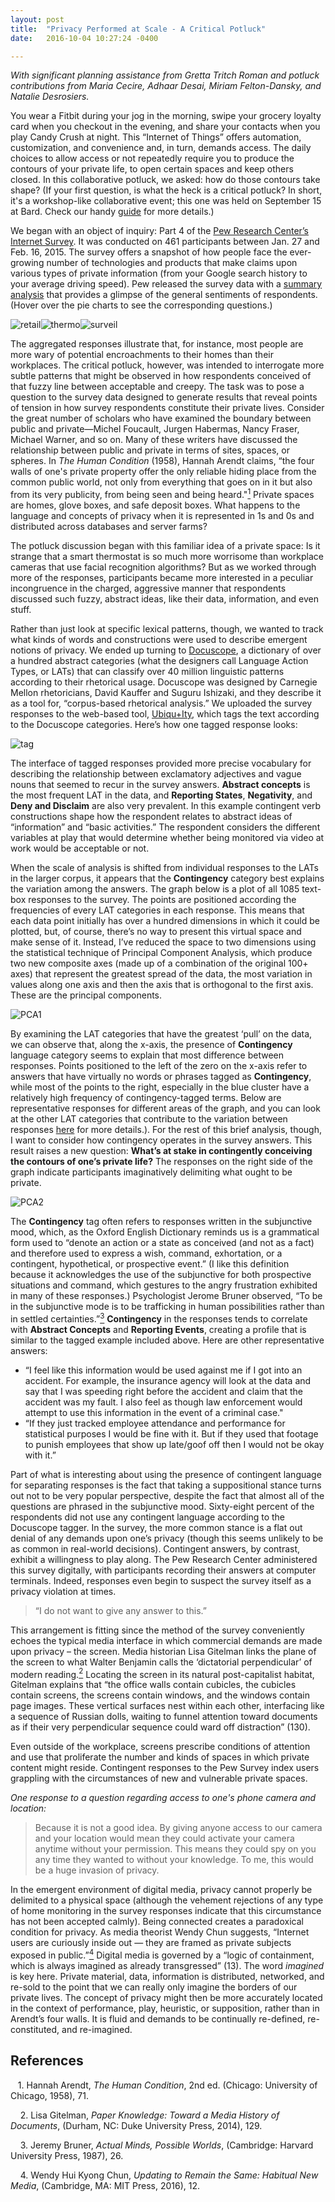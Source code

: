 ```yaml
---
layout: post
title:  "Privacy Performed at Scale - A Critical Potluck"
date:   2016-10-04 10:27:24 -0400

---
```

*With significant planning assistance from Gretta Tritch Roman and potluck contributions from Maria Cecire, Adhaar Desai, Miriam Felton-Dansky, and Natalie Desrosiers.*

You wear a Fitbit during your jog in the morning, swipe your grocery loyalty card when you checkout in the evening, and share your contacts when you play Candy Crush at night. This “Internet of Things” offers automation, customization, and convenience and, in turn, demands access. The daily choices to allow access or not repeatedly require you to produce the contours of your private life, to open certain spaces and keep others closed. In this collaborative potluck, we asked: how do those contours take shape? (If your first question, is what the heck is a critical potluck? In short, it's a workshop-like collaborative event; this one was held on September 15 at Bard. Check our handy [guide]({{site.baseurl}}/criticalPotluck.html) for more details.) 

We began with an object of inquiry: Part 4 of the [Pew Research Center’s Internet Survey](http://www.pewinternet.org/datasets/jan-27-feb-16-2015-privacy-panel-4/). It was conducted on 461 participants between Jan. 27 and Feb. 16, 2015. The survey offers a snapshot of how people face the ever-growing number of technologies and products that make claims upon various types of private information (from your Google search history to your average driving speed). Pew released the survey data with a [summary analysis](http://www.pewinternet.org/2016/01/14/privacy-and-information-sharing/) that provides a glimpse of the general sentiments of respondents. (Hover over the pie charts to see the corresponding questions.)

![retail]({{site.baseurl}}/assets/retLoyPie.png "A grocery store has offered you a free loyalty card that will save you money on your purchases. In exchange the store will keep track of your shopping habits and sell this data to third parties. Would this scenario be acceptable to you, or not? ")![thermo]({{site.baseurl}}/assets/smartThermoPie2.png "A new technology company has created an inexpensive thermostat sensor for your house that would learn about your temperature zone and movements around the house and potentially save you on your energy bill. It is programmable remotely in return for sharing data about some of the basic activities that take place in your house like when people are there and when they move from room to room. Would this be acceptable or not?")![surveil]({{site.baseurl}}/assets/surCamPie.png  "Several co-workers of yours have recently had personal belongings stolen from your workplace, and the company is planning to instal high-resolution security cameras that use facial recognition technology to help identify the thieves and make the workplace more secure. The footage would stay on file as long as the company wishes to retain it, and could be used to track various measures of employee attendance and performance. Would this be acceptable to you or not? ")

The aggregated responses illustrate that, for instance, most people are more wary of potential encroachments to their homes than their workplaces. The critical potluck, however, was intended to interrogate more subtle patterns that might be observed in how respondents conceived of that fuzzy line between acceptable and creepy. The task was to pose a question to the survey data designed to generate results that reveal points of tension in how survey respondents constitute their private lives.  Consider the great number of scholars who have examined the boundary between public and private—Michel Foucault, Jurgen Habermas, Nancy Fraser, Michael Warner, and so on. Many of these writers have discussed the relationship between public and private in terms of sites, spaces, or spheres. In *The Human Condition* (1958), Hannah Arendt claims, “the four walls of one's private property offer the only reliable hiding place from the common public world, not only from everything that goes on in it but also from its very publicity, from being seen and being heard."[<sup>1</sup>](#fn0)<a href='#fn0'></a> Private spaces are homes, glove boxes, and safe deposit boxes. What happens to the language and concepts of privacy when it is represented in 1s and 0s and distributed across databases and server farms? 

The potluck discussion began with this familiar idea of a private space: Is it strange that a smart thermostat is so much more worrisome than workplace cameras that use facial recognition algorithms? But as we worked through more of the responses, participants became more interested in a peculiar incongruence in the  charged, aggressive manner that respondents discussed such fuzzy, abstract ideas, like their data, information, and even stuff. 

Rather than just look at specific lexical patterns, though, we wanted to track what kinds of words and constructions were used to describe emergent notions of privacy. We ended up turning to [Docuscope](http://www.cmu.edu/dietrich/english/research/docuscope.html), a dictionary of over a hundred abstract categories (what the designers call Language Action Types, or LATs) that can classify over 40 million linguistic patterns according to their rhetorical usage. Docuscope was designed by Carnegie Mellon rhetoricians, David Kauffer and Suguru Ishizaki, and they describe it as a tool for, “corpus-based rhetorical analysis.” We uploaded the survey responses to the web-based tool, [Ubiqu+Ity](http://vep.cs.wisc.edu/ubiq/), which tags the text according to the Docuscope categories. Here’s how one tagged response looks: 

![tag]({{site.baseurl}}/assets/docu_tag.png)

The interface of tagged responses provided more precise vocabulary for describing the relationship between exclamatory adjectives and vague nouns that seemed to recur in the survey answers. **Abstract concepts** is the most frequent LAT in the data, and **Reporting States**, **Negativity**, and **Deny and Disclaim** are also very prevalent. In this example contingent verb constructions shape how the respondent relates to abstract ideas of “information” and “basic activities.”  The respondent considers the different variables at play that would determine whether being monitored via video at work would be acceptable or not. 

When the scale of analysis is shifted from individual responses to the LATs in the larger corpus, it appears that the **Contingency** category best explains the variation among the answers. The graph below is a plot of all 1085 text-box responses to the survey. The points are positioned according the frequencies of every LAT categories in each response. This means that each data point initially has over a hundred dimensions in which it could be plotted, but, of course, there’s no way to present this virtual space and make sense of it. Instead, I’ve reduced the space to two dimensions using the statistical technique of Principal Component Analysis, which produce two new composite axes (made up of a combination of the original 100+ axes) that represent the greatest spread of the data, the most variation in values along one axis and then the axis that is orthogonal to the first axis. These are the principal components. 
 
![PCA1]({{site.baseurl}}/assets/privacySurvey_pca2.png)

By examining the LAT categories that have the greatest ‘pull’ on the data, we can observe that, along the x-axis, the presence of **Contingency** language category seems to explain that most difference between responses. Points positioned to the left of the zero on the x-axis refer to answers that have virtually no words or phrases tagged as **Contingency**, while most of the points to the right, especially in the blue cluster have a relatively high frequency of contingency-tagged terms. Below are representative responses for different areas of the graph, and you can look at the other LAT categories that contribute to the variation between responses [here]({{site.baseurl}}/pca-features.html) for more details.). For the rest of this brief analysis, though, I want to consider how contingency operates in the survey answers. This result raises a new question: **What’s at stake in contingently conceiving the contours of one’s private life?** The responses on the right side of the graph indicate participants imaginatively delimiting what ought to be private. 

![PCA2]({{site.baseurl}}/assets/pca-quote.png)

The **Contingency** tag often refers to responses written in the subjunctive mood, which, as the Oxford English Dictionary reminds us is a grammatical form used to “denote an action or a state as conceived (and not as a fact) and therefore used to express a wish, command, exhortation, or a contingent, hypothetical, or prospective event.” (I like this definition because it acknowledges the use of the subjunctive for both prospective situations and command, which gestures to the angry frustration exhibited in many of these responses.) Psychologist Jerome Bruner observed, “To be in the subjunctive mode is to be trafficking in human possibilities rather than in settled certainties.”[<sup>3</sup>](#fn2)<a href='#fn2'></a> **Contingency** in the responses tends to correlate with **Abstract Concepts** and **Reporting Events**, creating a profile that is similar to the tagged example included above. Here are other representative answers:

- “I feel like this information would be used against me if I got into an accident. For example, the insurance agency will look at the data and say that I was speeding right before the accident and claim that the accident was my fault. I also feel as though law enforcement would attempt to use this information in the event of a criminal case."
- “If they just tracked employee attendance and performance for statistical purposes I would be fine with it. But if they used that footage to punish employees that show up late/goof off then I would not be okay with it.”

Part of what is interesting about using the presence of contingent language for separating responses is the fact that taking a suppositional stance turns out not to be very popular perspective, despite the fact that almost all of the questions are phrased in the subjunctive mood. Sixty-eight percent of the respondents did not use any contingent language according to the Docuscope tagger. In the survey, the more common stance is a flat out denial of any demands upon one’s privacy (though this seems unlikely to be as common in real-world decisions). Contingent answers, by contrast, exhibit a willingness to play along. The Pew Research Center administered this survey digitally, with participants recording their answers at computer terminals. Indeed, responses even begin to suspect the survey itself as a privacy violation at times. 

>“I do not want to give any answer to this.” 

This arrangement is fitting since the method of the survey conveniently echoes the typical media interface in which commercial demands are made upon privacy – the screen. Media historian Lisa Gitelman links the plane of the screen to what Walter Benjamin calls the ‘dictatorial perpendicular’ of modern reading.[<sup>2</sup>](#fn1)<a href='#fn1'></a> Locating the screen in its natural post-capitalist habitat, Gitelman explains that “the office walls contain cubicles, the cubicles contain screens, the screens contain windows, and the windows contain page images. These vertical surfaces nest within each other, interfacing like a sequence of Russian dolls, waiting to funnel attention toward documents as if their very perpendicular sequence could ward off distraction” (130). 

Even outside of the workplace, screens prescribe conditions of attention and use that proliferate the number and kinds of spaces in which private content might reside. Contingent responses to the Pew Survey index users grappling with the circumstances of new and vulnerable private spaces. 

*One response to a question regarding access to one's phone camera and location:*

> Because it is not a good idea. By giving anyone access to our camera and your location would mean they could activate your camera anytime without your permission. This means they could spy on you any time they wanted to without your knowledge. To me, this would be a huge invasion of privacy.

In the emergent environment of digital media, privacy cannot properly be delimited to a physical space (although the vehement rejections of any type of home monitoring in the survey responses indicate that this circumstance has not been accepted calmly). Being connected creates a paradoxical condition for privacy. As media theorist Wendy Chun suggests, “Internet users are curiously inside out — they are framed as private subjects exposed in public.”[<sup>4</sup>](#fn3)<a href='#fn3'></a> Digital media is governed by a “logic of containment, which is always imagined as already transgressed” (13). The word *imagined* is key here. Private material, data, information is distributed, networked, and re-sold to the point that we can really only imagine the borders of our private lives. The concept of privacy might then be more accurately located in the context of performance, play, heuristic, or supposition, rather than in Arendt’s four walls. It is fluid and demands to be continually re-defined, re-constituted, and re-imagined. 


## References

<a id='fn0'></a> 
&nbsp; &nbsp;1. Hannah Arendt, *The Human Condition*, 2nd ed. (Chicago: University of Chicago, 1958), 71.  

<a id='fn1'></a> 
&nbsp; &nbsp; 2. Lisa Gitelman, *Paper Knowledge: Toward a Media History of Documents*, (Durham, NC: Duke University Press, 2014), 129.

<a id='fn2'></a> 
&nbsp; &nbsp; 3. Jeremy Bruner, *Actual Minds, Possible Worlds*, (Cambridge: Harvard University Press, 1987), 26.

<a id='fn3'></a> 
&nbsp; &nbsp; 4. Wendy Hui Kyong Chun, *Updating to Remain the Same: Habitual New Media*, (Cambridge, MA: MIT Press, 2016), 12.

<table style="border-style: hidden; border-collapse: collapse;">

